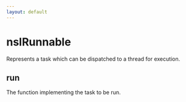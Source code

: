 ```yaml
---
layout: default
---
```


# nsIRunnable #

Represents a task which can be dispatched to a thread for execution.


## run ##

The function implementing the task to be run.

